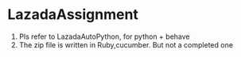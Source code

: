# LazadaAssignment
1. Pls refer to LazadaAutoPython, for python + behave
2. The zip file is written in Ruby,cucumber. But not a completed one

